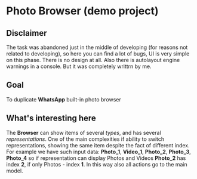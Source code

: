 # Photo Browser (demo project)
 

## Disclaimer 
The task was abandoned just in the middle of developing (for reasons not related to developing), so here you can find a lot of bugs, UI is very simple on this phase. There is no design at all. Also there is autolayout engine warnings in a console. But it was completely writtrn by me.

## Goal
To duplicate **WhatsApp** built-in photo browser

## What's interesting here
The **Browser** can show items of several *types*, and has several *representations*. One of the main complexities if ability to switch representations, showing the same item despite the fact of different index. 
For example we have such input data: **Photo_1**, **Video_1**, **Photo_2**, **Photo_3**, **Photo_4**
so if representation can display Photos and Videos **Photo_2** has index **2**, if only Photos - index **1**. In this way also all actions go to the main model.
